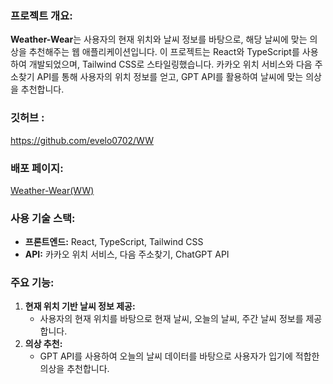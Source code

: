 ### 프로젝트 개요:

**Weather-Wear**는 사용자의 현재 위치와 날씨 정보를 바탕으로, 해당 날씨에 맞는 의상을 추천해주는 웹 애플리케이션입니다. 이 프로젝트는 React와 TypeScript를 사용하여 개발되었으며, Tailwind CSS로 스타일링했습니다. 카카오 위치 서비스와 다음 주소찾기 API를 통해 사용자의 위치 정보를 얻고, GPT API를 활용하여 날씨에 맞는 의상을 추천합니다.

### 깃허브 :

https://github.com/evelo0702/WW

### 배포 페이지:

[Weather-Wear(WW)](https://weather-wear-ten.vercel.app/)

### 사용 기술 스택:

- **프론트엔드:** React, TypeScript, Tailwind CSS
- **API:** 카카오 위치 서비스, 다음 주소찾기, ChatGPT API

### 주요 기능:

1. **현재 위치 기반 날씨 정보 제공:**
    - 사용자의 현재 위치를 바탕으로 현재 날씨, 오늘의 날씨, 주간 날씨 정보를 제공합니다.
2. **의상 추천:**
    - GPT API를 사용하여 오늘의 날씨 데이터를 바탕으로 사용자가 입기에 적합한 의상을 추천합니다.
